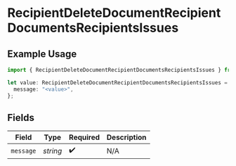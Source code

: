 # RecipientDeleteDocumentRecipientDocumentsRecipientsIssues

## Example Usage

```typescript
import { RecipientDeleteDocumentRecipientDocumentsRecipientsIssues } from "@documenso/sdk-typescript/models/errors";

let value: RecipientDeleteDocumentRecipientDocumentsRecipientsIssues = {
  message: "<value>",
};
```

## Fields

| Field              | Type               | Required           | Description        |
| ------------------ | ------------------ | ------------------ | ------------------ |
| `message`          | *string*           | :heavy_check_mark: | N/A                |